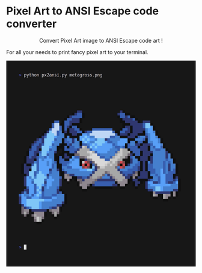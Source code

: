 # Pixel Art to ANSI Escape code converter

<p align="center">Convert Pixel Art image to ANSI Escape code art !</p>

For all your needs to print fancy pixel art to your terminal.

![demo](.github/demo.gif)
